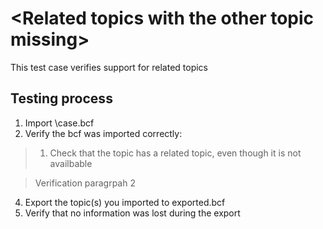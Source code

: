 # \<Related topics with the other topic missing\>

This test case verifies support for related topics

## Testing process

1. Import \case.bcf
2. Verify the bcf was imported correctly:

> 1. Check that the topic has a related topic, even though it is not availbable

> 
> Verification paragrpah 2 

4. Export the topic(s) you imported to exported.bcf
5. Verify that no information was lost during the export
